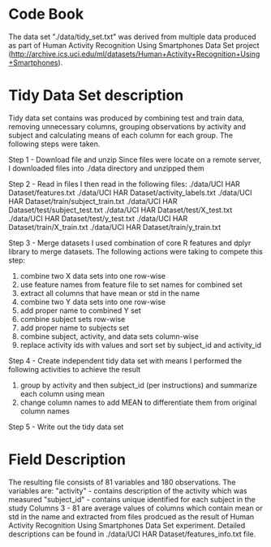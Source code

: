 Code Book
=========================
The data set "./data/tidy_set.txt" was derived from multiple data produced as part of Human Activity Recognition Using Smartphones Data Set project (http://archive.ics.uci.edu/ml/datasets/Human+Activity+Recognition+Using+Smartphones).

Tidy Data Set description
=========================
Tidy data set contains was produced by combining test and train data, removing unnecessary columns, grouping observations by activity and subject and calculating means of each column for each group. The following steps were taken.

Step 1 - Download file and unzip
Since files were locate on a remote server, I downloaded files into ./data directory and unzipped them

Step 2 - Read in files
I then read in the following files:
./data/UCI HAR Dataset/features.txt
./data/UCI HAR Dataset/activity_labels.txt
./data/UCI HAR Dataset/train/subject_train.txt
./data/UCI HAR Dataset/test/subject_test.txt 
./data/UCI HAR Dataset/test/X_test.txt
./data/UCI HAR Dataset/test/y_test.txt
./data/UCI HAR Dataset/train/X_train.txt 
./data/UCI HAR Dataset/train/y_train.txt

Step 3 - Merge datasets
I used combination of core R features and dplyr library to merge datasets. The following actions were taking to compete this step:
1. combine two X data sets into one row-wise
2. use feature names from feature file to set names for combined set
3. extract all columns that have mean or std in the name
4. combine two Y data sets into one row-wise
5. add proper name to combined Y set
6. combine subject sets row-wise
7. add proper name to subjects set
8. combine subject, activity, and data sets column-wise
9. replace activity ids with values and sort set by subject_id and activity_id

Step 4 - Create independent tidy data set with means
I performed the following activities to achieve the result
1. group by activity and then subject_id (per instructions) and summarize each column using mean
2. change column names to add MEAN to differentiate them from original column names

Step 5 - Write out the tidy data set

Field Description
=========================
The resulting file consists of 81 variables and 180 observations. The variables are:
"activity" - contains description of the activity which was measured
"subject_id" - contains unique identified for each subject in the study
Columns 3 - 81 are average values of columns which contain mean or std in the name and extracted from files prodcued as the result of Human Activity Recognition Using Smartphones Data Set experiment. Detailed descriptions can be found in ./data/UCI HAR Dataset/features_info.txt file. 
